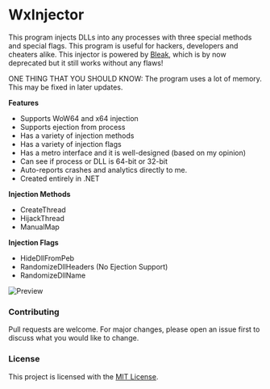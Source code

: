 # WxInjector

This program injects DLLs into any processes with three special methods and special flags. This program is useful for hackers, developers and cheaters alike. This injector is powered by [Bleak](https://github.com/Akaion/Bleak), which is by now deprecated but it still works without any flaws!

ONE THING THAT YOU SHOULD KNOW: The program uses a lot of memory. This may be fixed in later updates.

**Features**

* Supports WoW64 and x64 injection
* Supports ejection from process
* Has a variety of injection methods
* Has a variety of injection flags
* Has a metro interface and it is well-designed (based on my opinion)
* Can see if process or DLL is 64-bit or 32-bit
* Auto-reports crashes and analytics directly to me.
* Created entirely in .NET

**Injection Methods**

* CreateThread
* HijackThread
* ManualMap

**Injection Flags**

* HideDllFromPeb
* RandomizeDllHeaders (No Ejection Support)
* RandomizeDllName

![Preview](https://dentolos19.github.io/previews/wxinjector.png)

### Contributing

Pull requests are welcome. For major changes, please open an issue first to discuss what you would like to change.

### License

This project is licensed with the [MIT License](https://choosealicense.com/licenses/mit).
